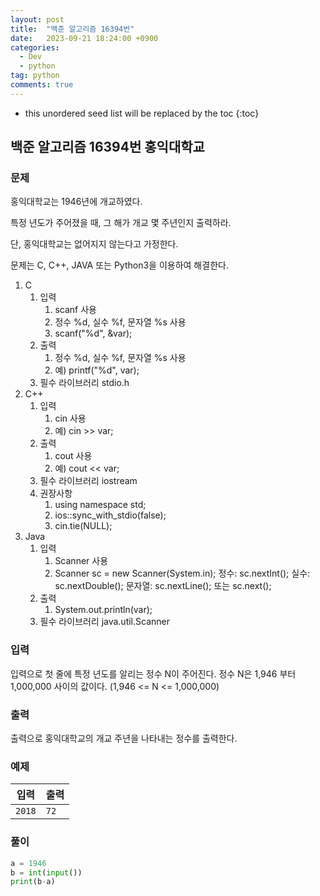 ```yaml
---
layout: post
title:  "백준 알고리즘 16394번"
date:   2023-09-21 18:24:00 +0900
categories: 
  - Dev
  - python
tag: python
comments: true
---
```


* this unordered seed list will be replaced by the toc
{:toc}

## 백준 알고리즘 16394번 홍익대학교

### 문제

홍익대학교는 1946년에 개교하였다.

특정 년도가 주어졌을 때, 그 해가 개교 몇 주년인지 출력하라.

단, 홍익대학교는 없어지지 않는다고 가정한다.

문제는 C, C++, JAVA 또는 Python3을 이용하여 해결한다.

1. C
    1. 입력
        1. scanf 사용
        2. 정수 %d, 실수 %f, 문자열 %s 사용
        3. scanf("%d", &var);
    2. 출력
        1. 정수 %d, 실수 %f, 문자열 %s 사용
        2. 예) printf("%d", var);
    3. 필수 라이브러리 stdio.h
2. C++
    1. 입력
        1. cin 사용
        2. 예) cin >> var;
    2. 출력
        1. cout 사용
        2. 예) cout << var;
    3. 필수 라이브러리 iostream
    4. 권장사항
        1. using namespace std;
        2. ios::sync_with_stdio(false);
        3. cin.tie(NULL);
3. Java
    1. 입력
        1. Scanner 사용
        2. Scanner sc = new Scanner(System.in); 정수: sc.nextInt(); 실수: sc.nextDouble(); 문자열: sc.nextLine(); 또는 sc.next();
    2. 출력
        1. System.out.println(var);
    3. 필수 라이브러리 java.util.Scanner

### 입력

입력으로 첫 줄에 특정 년도를 알리는 정수 N이 주어진다. 정수 N은 1,946 부터 1,000,000 사이의 값이다. (1,946 <= N <= 1,000,000)

### 출력

출력으로 홍익대학교의 개교 주년을 나타내는 정수를 출력한다.

### 예제

| 입력 | 출력 |
| --- | --- |
| `2018` | `72` |

### 풀이

```py
a = 1946
b = int(input())
print(b-a)
```